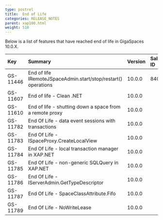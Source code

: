```yaml
---
type: postrel
title:  End of Life
categories: RELEASE_NOTES
parent: xap100.html
weight: 510
---
```




Below is a list of features that have reached end of life in GigaSpaces 10.0.X.



| Key | Summary | Version | SalesForce ID | Platform/s |
|:-------|:------|:------------|:------------|:----------|
| GS-11446 | End of life IRemoteJSpaceAdmin.start/stop/restart() operations | 10.0.0 | 8407 | All |
| GS-11607 | End of life - Clean .NET | 10.0.0 | | .NET |
| GS-11610 | End of life - shutting down a space from a remote proxy | 10.0.0 | | All |
| GS-11782 | End Of Life - data event sessions with transactions | 10.0.0 | | .NET |
| GS-11783 | End Of Life - ISpaceProxy.CreateLocalView | 10.0.0 | | .NET |
| GS-11784 | End Of Life - local transaction manager in XAP.NET | 10.0.0 | | .NET |
| GS-11785 | End Of Life - non-generic SQLQuery in XAP.NET | 10.0.0 | | .NET |
| GS-11786 | End Of Life - IServerAdmin.GetTypeDescriptor | 10.0.0 | | .NET |
| GS-11787 | End Of Life - SpaceClassAttribute.Fifo | 10.0.0 | | .NET |
| GS-11789 | End Of Life - NoWriteLease | 10.0.0 | | All |
